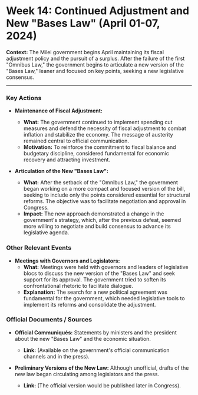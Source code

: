 # Week 14: Continued Adjustment and New "Bases Law" (April 01-07, 2024)

**Context:** The Milei government begins April maintaining its fiscal adjustment policy and the pursuit of a surplus. After the failure of the first "Omnibus Law," the government begins to articulate a new version of the "Bases Law," leaner and focused on key points, seeking a new legislative consensus.

---

### Key Actions

*   **Maintenance of Fiscal Adjustment:**
    *   **What:** The government continued to implement spending cut measures and defend the necessity of fiscal adjustment to combat inflation and stabilize the economy. The message of austerity remained central to official communication.
    *   **Motivation:** To reinforce the commitment to fiscal balance and budgetary discipline, considered fundamental for economic recovery and attracting investment.

*   **Articulation of the New "Bases Law":**
    *   **What:** After the setback of the "Omnibus Law," the government began working on a more compact and focused version of the bill, seeking to include only the points considered essential for structural reforms. The objective was to facilitate negotiation and approval in Congress.
    *   **Impact:** The new approach demonstrated a change in the government's strategy, which, after the previous defeat, seemed more willing to negotiate and build consensus to advance its legislative agenda.

### Other Relevant Events

*   **Meetings with Governors and Legislators:**
    *   **What:** Meetings were held with governors and leaders of legislative blocs to discuss the new version of the "Bases Law" and seek support for its approval. The government tried to soften its confrontational rhetoric to facilitate dialogue.
    *   **Explanation:** The search for a new political agreement was fundamental for the government, which needed legislative tools to implement its reforms and consolidate the adjustment.

### Official Documents / Sources

*   **Official Communiqués:** Statements by ministers and the president about the new "Bases Law" and the economic situation.
    *   **Link:** (Available on the government's official communication channels and in the press).

*   **Preliminary Versions of the New Law:** Although unofficial, drafts of the new law began circulating among legislators and the press.
    *   **Link:** (The official version would be published later in Congress).
